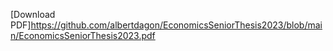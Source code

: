 [Download PDF]https://github.com/albertdagon/EconomicsSeniorThesis2023/blob/main/EconomicsSeniorThesis2023.pdf
